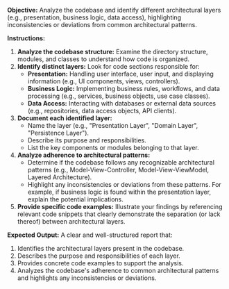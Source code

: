 **Objective:** Analyze the codebase and identify different architectural layers (e.g., presentation, business logic, data access), highlighting inconsistencies or deviations from common architectural patterns.

**Instructions:**

1. **Analyze the codebase structure:** Examine the directory structure, modules, and classes to understand how code is organized.
2. **Identify distinct layers:** Look for code sections responsible for:
    * **Presentation:** Handling user interface, user input, and displaying information (e.g., UI components, views, controllers). 
    * **Business Logic:** Implementing business rules, workflows, and data processing (e.g., services, business objects, use case classes).
    * **Data Access:** Interacting with databases or external data sources (e.g., repositories, data access objects, API clients). 
3. **Document each identified layer:** 
    * Name the layer (e.g., "Presentation Layer", "Domain Layer", "Persistence Layer").
    * Describe its purpose and responsibilities.
    * List the key components or modules belonging to that layer.
4. **Analyze adherence to architectural patterns:** 
    * Determine if the codebase follows any recognizable architectural patterns (e.g., Model-View-Controller, Model-View-ViewModel, Layered Architecture).
    * Highlight any inconsistencies or deviations from these patterns. For example, if business logic is found within the presentation layer, explain the potential implications.
5. **Provide specific code examples:**  Illustrate your findings by referencing relevant code snippets that clearly demonstrate the separation (or lack thereof) between architectural layers.

**Expected Output:** A clear and well-structured report that:

1. Identifies the architectural layers present in the codebase.
2. Describes the purpose and responsibilities of each layer.
3. Provides concrete code examples to support the analysis.
4. Analyzes the codebase's adherence to common architectural patterns and highlights any inconsistencies or deviations. 
